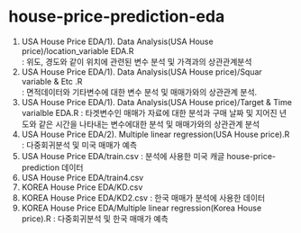 # house-price-prediction-eda


1. USA House Price EDA/1). Data Analysis(USA House price)/location_variable EDA.R	 </br>
  : 위도, 경도와 같이 위치에 관련된 변수 분석 및  가격과의 상관관계분석
1. USA House Price EDA/1). Data Analysis(USA House price)/Squar variable & Etc .R	
  : 면적데이터와 기타변수에 대한 변수 분석 및 매매가와의 상관관계 분석.
1. USA House Price EDA/1). Data Analysis(USA House price)/Target & Time varialble EDA.R
  : 타겟변수인 매매가 자료에 대한 분석과 구매 날짜 및 지어진 년도와 같은 시간을 나타내는 변수에대한 분석 및 매매가와의 상관관계 분석
1. USA House Price EDA/2). Multiple linear regression(USA House price).R
  : 다중회귀분석 및 미국 매매가 예측 
1. USA House Price EDA/train.csv
  : 분석에 사용한 미국 캐글 house-price-prediction 데이터 
1. USA House Price EDA/train4.csv
2. KOREA House Price EDA/KD.csv	
2. KOREA House Price EDA/KD2.csv
  : 한국 매매가 분석에 사용한 데이터
2. KOREA House Price EDA/Multiple linear regression(Korea House price).R
  : 다중회귀분석 및 한국 매매가 예측
